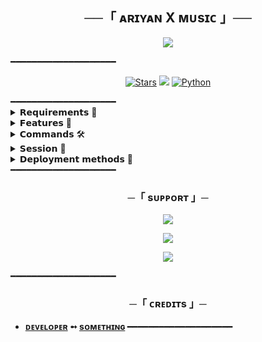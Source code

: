 
 <h2 align="center">   
    ──「  ᴀʀɪʏᴀɴ X ᴍᴜsɪᴄ 」──  
   </h2>  
 <p align="center">   
<img src="https://te.legra.ph/file/cb2763a4fd9af49b26cb0.jpg">   
 </p> ━━━━━━━━━━━━━━━━━━━━ 
 <p align="center"> 
 <a href="https://github.com//DarkxMusic/stargazers"><img src="https://img.shields.io/github/stars/Prince-ariyan-143/DarkxMusic?color=black&logo=github&logoColor=black&style=for-the-badge" alt="Stars" /></a> <a href="https://github.com/Prince-ariyan-143/DarkxMusic/network/members"> <img src="https://img.shields.io/github/forks/Prince-ariyan-143/DarkxMusic?color=black&logo=github&logoColor=black&style=for-the-badge" /></a> 
 <a href="https://www.python.org/"> <img src="https://img.shields.io/badge/Written%20in-Python-skyblue?style=for-the-badge&logo=python" alt="Python" /> </a> 
 </p> 
 ━━━━━━━━━━━━━━━━━━━━
 <details> 
 <summary> 𝗥𝗲𝗾𝘂𝗶𝗿𝗲𝗺𝗲𝗻𝘁𝘀 📝</summary> 

 - FFmpeg 
 - NodeJS [nodesource.com](https://nodesource.com/) 
 - Python 3.7 or higher 
 - [PyTgCalls](https://github.com/pytgcalls/pytgcalls) 
 </details> 
 <details> 
 <summary> 𝗙𝗲𝗮𝘁𝘂𝗿𝗲𝘀 🔮</summary> 

 - Yt-dL Fix 
 - Updated Plug-in 
 - Super Fast Bot 
 - No Lag Hang 
 - Fast Download Song From Server 
 - Program Updated 
 - Smooth Player 
 </details> 
 <details> 
 <summary> 𝗖𝗼𝗺𝗺𝗮𝗻𝗱𝘀 🛠</summary>
  
 - `/play <song name>` - play song you requested 
 - `/song <song name>` - download songs you want quickly 
 - `/ping` - Bot Online or Offine 

  #### Admins Only 👷‍♂️ 

- `/pause` - pause song play 
 - `/resume` - resume song play 
 - `/skip` - play next song 
 - `/end` - stop music play 
 </details> 

<details>
<summary>𝗦𝗲𝘀𝘀𝗶𝗼𝗻 🥀</summary>

- 🧪 Get `SESSION_NAME` variable: 
  - [``Pyrogram Session``](https://telegram.me/ARIYAN_STRING_BOT)
 </details>
 
 <details>
<summary> 
𝗗𝗲𝗽𝗹𝗼𝘆𝗺𝗲𝗻𝘁 𝗺𝗲𝘁𝗵𝗼𝗱𝘀 🚀
</summary> 


 ## ᴅᴇᴘʟᴏʏ ᴛᴏ ʜᴇʀᴏᴋᴜ 🚀 

 <p align="center"><a href="https://heroku.com/deploy?template=https://github.com/MrProgrammer72/GJ516VCBOT"> <img src="https://img.shields.io/badge/Deploy%20To%20Heroku-orange?style=for-the-badge&logo=heroku" width="200" height="35.45"/></a></p> 

 The easiest way to host this bot, Deploy on Heroku, Change the app country to Europe (it will help to make the bot more stable). 

 ## ᴅᴇᴩʟᴏʏ ᴏɴ ᴏᴋᴛᴇᴛᴏ 

 <p align="center"><a href="https://cloud.okteto.com/deploy?repository=https://github.com/MrProgrammer72/GJ516VCBOT"><img src="https://img.shields.io/badge/Deploy%20To%20Okteto-informational?style=for-the-badge&logo=Okteto" width="200" height="35.45"/></a></p> 

 The second easiest way to host this bot, Deploy on Okteto Cloud 
 ## ᴅᴇᴘʟᴏʏ ᴏɴ ᴠᴘꜱ ꜱᴇʀᴠᴇʀ 📡
   ```sh 
 sudo apt update && apt upgrade -y 
 sudo apt install git curl python3-pip ffmpeg -y 
 pip3 install -U pip 
 Curl -sL https://deb.nodesource.com/setup_16.x | bash - 
 sudo apt-get install -y nodejs 
 npm i -g npm 
 git clone https://github.com/MrProgrammer72/GJ516VCBOT # Clone your repo. 
 cd GJ516VCBOT
 pip3 install -U -r requirements.txt 
 cp example.env .env #Use vim to edit ENVs 
 vim .env #Fill up your ENVs ( Steps press i to enter in insert mode then edit the file. Press Esc to exit the editing mode then type :wq! and press Enter key to save the file.) 
 python3 main.py # Run the bot 

 ``` 

 <a href="https://www.youtube.com/watch?v=dQw4w9WgXcQ"><img src="https://user-images.githubusercontent.com/73097560/115834477-dbab4500-a447-11eb-908a-139a6edaec5c.gif"></a> 

 </p> 

 </details>
━━━━━━━━━━━━━━━━━━━━ 

   <h3 align="center"> 
     ─「 sᴜᴩᴩᴏʀᴛ 」─ 
 </h3> 

  <p align="center"> 
 <a href="https://t.me/ariyan_discus"><img src="https://img.shields.io/badge/-Support%20Group-blue.svg?style=for-the-badge&logo=Telegram"></a> 
 </p> 
 <p align="center"> 
 <a href="https://telegram.me/ariyan_server"><img src="https://img.shields.io/badge/-Support%20Channel-blue.svg?style=for-the-badge&logo=Telegram"></a> 
 </p> 
 <p align="center"> 
 <a href="https://telegram.me/Prince_ariyan_143"><img src="https://img.shields.io/badge/-Developer-blue.svg?style=for-the-badge&logo=Telegram"></a> 
 </p> 
━━━━━━━━━━━━━━━━━━━━
    <h3 align="center"> 
   ─「 ᴄʀᴇᴅɪᴛs 」─ 
 </h3> 

 - <b>[ᴅᴇᴠᴇʟᴏᴘᴇʀ](https://github.com/MrProgrammer72)  ➻  [sᴏᴍᴇᴛʜɪɴɢ](https://github.com/MrProgrammer72/GJ516VCBOT) </b> 
━━━━━━━━━━━━━━━━━━━━
